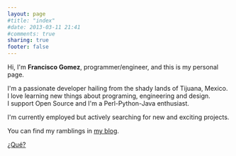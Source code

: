 ```yaml
---
layout: page
#title: "index"
#date: 2013-03-11 21:41
#comments: true
sharing: true
footer: false
---
```


Hi, I'm **Francisco Gomez**, programmer/engineer, and this is my personal page.

I'm a passionate developer hailing from the shady lands of Tijuana, Mexico.  
I love learning new things about programing, engineering and design.  
I support Open Source and I'm a Perl-Python-Java enthusiast.  

I'm currently employed but actively searching for new and exciting projects.

You can find my ramblings in [my blog](/blog).

[¿Qué?](/es)
